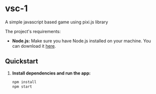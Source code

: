 # vsc-1
A simple javascript based game using pixi.js library

The project's requirements:

- **Node.js:** Make sure you have Node.js installed on your machine. You can download it [here](https://nodejs.org/).

## Quickstart

1. **Install dependencies and run the app:**

    ```bash
    npm install
    npm start
    ```
